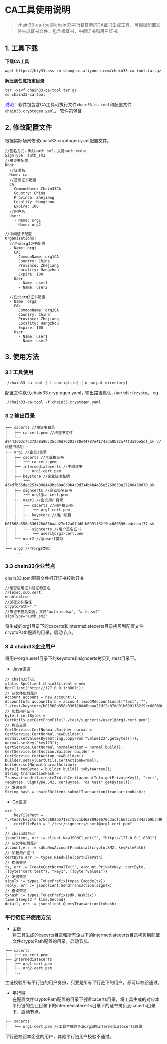 # CA工具使用说明
>chain33-ca-tool是chain33平行链自带的CA证书生成工具，可根据配置文件生成证书文件，包含根证书，中间证书和用户证书。

## 1. 工具下载

**下载CA工具**  
```
wget https://bty33.oss-cn-shanghai.aliyuncs.com/chain33-ca-tool.tar.gz
```

**解压到任意指定目录**  
```
tar -xzvf chain33-ca-tool.tar.gz
cd chain33-ca-tool
```

<font color=blue>说明：</font>软件包包含CA工具可执行文件```chain33-ca-tool```和配置文件```chain33.cryptogen.yaml```。
软件包包含


## 2. 修改配置文件
根据实际场景修改chain33.cryptogen.yaml配置文件。
```
//签名方式，默认auth_sm2，支持auth_ecdsa
SignType: auth_sm2
//根证书配置
Root:
  //证书名
  Name: ca
  //签发证书配置
  CA:
    CommonName: Chain33CA
    Country: China
    Province: Zhejiang
    Locality: Hangzhou
    Expire: 100
  //用户名
  User:
    - Name: org1
    - Name: org2

//中间证书配置
Organizations:
  //企业org1证书配置
  - Name: org1
    CA:
      CommonName: org1CA
      Country: China
      Province: Zhejiang
      Locality: Hangzhou
      Expire: 100
    User:
      - Name: user1
      - Name: user2

  //企业org2证书配置
  - Name: org2
    CA:
      CommonName: org2CA
      Country: China
      Province: Zhejiang
      Locality: Hangzhou
      Expire: 100
    User:
      - Name: user1
      - Name: user2
```

## 3. 使用方法

### 3.1 工具使用
```
./chain33-ca-tool [-f configfile] [-o output directory]
```  
配置文件默认chain33.cryptogen.yaml，输出路径默认```./authdir/crypto```。
eg.
```  
./chain33-ca-tool -f chain33.cryptogen.yaml  
```

### 3.2 输出目录
```
├── cacerts //根证书目录
│   ├── ca-cert.pem //根证书文件
│   └── d9443c03c7c272a8a96c35cd9d76203780e84707e4174ada0b82a74f3a9be5df_sk //根证书私钥
├── org1 //企业1目录
│   ├── cacerts //企业根证书
│   │   └── ca-cert.pem
│   ├── intermediatecerts //中间证书
│   │   └── org1-cert.pem
│   ├── keystore //企业证书私钥 
│   │   └── 434d7b55dec2534008449bc60a8d8b4c9d334b4b4e85e3269030a27206438070_sk
│   ├── signcerts //企业签名证书
│   │   └── org1@ca-cert.pem
│   ├── user1 //企业用户目录
│   │   ├── cacerts //用户根证书
│   │   │   └── org1-cert.pem
│   │   ├── keystore //用户私钥
│   │   │   └── b01568b358e336f28d86baaa27df2a07dd01b6991f82f9bc680896ce4ceeaf77_sk
│   │   └── signcerts //用户签名证书 
│   │       └── user1@org1-cert.pem
│   └── user2 //与user1类似
│       ...
└── org2 //与org1类似
    ...
```

### 3.3 chain33企业节点
chain33.toml配置文件打开证书校验开关。
```
//是否启用证书验证和签名  
//[exec.sub.cert]
enable=true
//加密文件路径
cryptoPath="."
//带证书签名类型，支持"auth_ecdsa", "auth_sm2"
signType="auth_sm2"
```
将生成的org1目录下的cacerts和intermediatecerts目录拷贝到配置文件cryptoPath配置的目录，启动节点。


### 3.4 chain33企业用户
将用户org1/user1目录下的keystore和signcerts拷贝到./test目录下。

* Java语言

```
// chain33节点
static RpcClient chain33client = new RpcClient("http://127.0.0.1:8801");
// 从文件加载账户
Account account = new Account();
AccountInfo accountInfo = account.loadGMAccountLocal("test", "", "./test/keystore/b01568b358e336f28d86baaa27df2a07dd01b6991f82f9bc680896ce4ceeaf77_sk");
// 加载用户证书
byte[] certBytes = CertUtils.getCertFromFile("./test/signcerts/user1@org1-cert.pem");
// 构造交易
CertService.CertNormal.Builder normal = CertService.CertNormal.newBuilder();
normal.setValue(ByteString.copyFrom("value123".getBytes()));
normal.setKey("key123");
CertService.CertNormal normalAction = normal.build();
CertService.CertAction.Builder builder = CertService.CertAction.newBuilder();
builder.setTy(CertUtils.CertActionNormal);
builder.setNormal(normalAction);
byte[] reqBytes = builder.build().toByteArray();
String transactionHash = TransactionUtil.createTxWithCert(accountInfo.getPrivateKey(), "cert", reqBytes, SignType.SM2, certBytes, "ca test".getBytes());
// 发送交易
String hash = chain33client.submitTransaction(transactionHash);
```

* Go语言

```
var (
	keyFilePath = "./test/keystore/5c3682a5719cf5bc1bd6280938670c3acfcb67cc15744a7b9b348066795a4e62_sk"
	certFilePath = "./test/signcerts/user1@org1-cert.pem"
)
// chain33节点
jsonclient, err := client.NewJSONClient("", "http://127.0.0.1:8801")
// 从文件加载账户
account,err := sdk.NewAccountFromLocal(crypto.SM2, keyFilePath)
// 加载用户证书
certByte,err := types.ReadFile(certFilePath)
// 构造交易
tx, err := CreateCertNormalTx("", account.PrivateKey, certByte, []byte("cert test"), "key1", []byte("value1"))
// 发送交易
signTx := types.ToHexPrefix(types.Encode(tx))
reply, err := jsonclient.SendTransaction(signTx)
// 查询交易
txhash := types.ToHexPrefix(sdk.Hash(tx))
time.Sleep(2 * time.Second)
detail, err := jsonclient.QueryTransaction(txhash)
```

### 平行链证书使用方法

* 主链  
将工具生成的cacerts目录和所有企业下的intermediatecerts目录拷贝到配置文件cryptoPath配置的目录，启动节点。
```
├── cacerts 
│   ├── ca-cert.pem 
├── intermediatecerts
│   │── org1-cert.pem
│   │── org2-cert.pem
│   ...
```  
主链校验所有平行链的用户身份，只要是所有平行链下的用户，都可以校验通过。


* 平行链  
在配置文件cryptoPath配置的目录下创建cacerts目录，将工具生成的对应本平行链的企业目录下的intermediatecerts目录下的证书拷贝到cacerts目录下，启动节点。
```
├── cacerts 
│   └── org1-cert.pem //工具生成的企业org1的intermediatecerts目录
```  
平行链校验本企业的用户，其他平行链用户校验不通过。